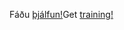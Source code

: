 <span data-ttu-id="1ebf7-101">Fáðu [þjálfun!](/learn/dynamics365/business-central?WT.mc_id=dyn365bc_landingpage-docs)</span><span class="sxs-lookup"><span data-stu-id="1ebf7-101">Get [training!](/learn/dynamics365/business-central?WT.mc_id=dyn365bc_landingpage-docs)</span></span>
